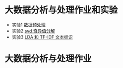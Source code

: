 
# 大数据分析与处理作业和实验
- 实验1 [数据预处理](./lab1/)
- 实验2 [svd 奇异值分解](./lab2/)
- 实验3 [LDA 和 TF-IDF 文本标识](./lab3/)


# 大数据分析与处理作业

